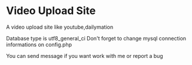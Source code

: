 # Video Upload Site
 A video upload site like youtube,dailymation
 
 Database type is utf8_general_ci
 Don't forget to change mysql connection informations on config.php
 
 You can send message if you want work with me or report a bug
